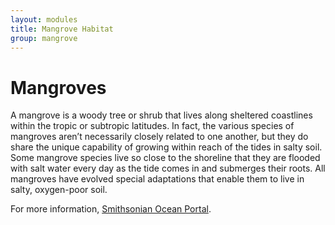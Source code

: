 ```yaml
---
layout: modules
title: Mangrove Habitat
group: mangrove
---
```


# Mangroves

A mangrove is a woody tree or shrub that lives along sheltered coastlines within the tropic or subtropic latitudes. In fact, the various species of mangroves aren’t necessarily closely related to one another, but they do share the unique capability of growing within reach of the tides in salty soil. Some mangrove species live so close to the shoreline that they are flooded with salt water every day as the tide comes in and submerges their roots. All mangroves have evolved special adaptations that enable them to live in salty, oxygen-poor soil.

For more information, [Smithsonian Ocean Portal](https://ocean.si.edu/ocean-life/plants-algae/mangroves).
